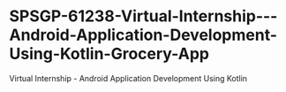 # SPSGP-61238-Virtual-Internship---Android-Application-Development-Using-Kotlin-Grocery-App
 Virtual Internship - Android Application Development Using Kotlin


